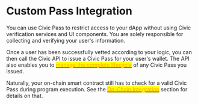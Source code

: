# Custom Pass Integration

You can use Civic Pass to restrict access to your dApp without using Civic verification services and UI components. You are solely responsible for collecting and verifying your user's information.

Once a user has been successfully vetted according to your logic, you can then call the Civic API to issue a Civic Pass for your user's wallet. The API also enables you to <mark style="color:orange;"></mark> [<mark style="color:orange;">manage the complete lifecycle</mark>](../turnkey-integration/ui-integration/gateway-provider/gateway-status.md) <mark style="color:orange;"></mark> of any Civic Pass you issued.

Naturally, your on-chain smart contract still has to check for a valid Civic Pass during program execution. See the <mark style="color:orange;"></mark> [<mark style="color:orange;">On-Chain Integration</mark>](../turnkey-integration/on-chain-integration/) section for details on that.

